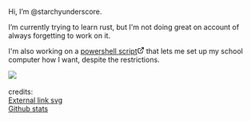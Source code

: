 Hi, I’m @starchyunderscore.

I’m currently trying to learn rust, but I'm not doing great on account of always forgetting to work on it.

I'm also working on a <a href="https://github.com/starchyunderscore/w11-nonadmin-utils" target="_blank">powershell script<img src="https://raw.githubusercontent.com/feathericons/feather/f81cd40fdcdd5e94f3f97eb670a5058e3aac528d/icons/external-link.svg" style="height:1em;"></a> that lets me set up my school computer how I want, despite the restrictions.

<img src="https://github-readme-stats.vercel.app/api/top-langs/?username=starchyunderscore&layout=compact&bg_color=000&text_color=fff&title_color=fff&border_color=fff&langs_count=20">

credits:  
<a href="https://github.com/feathericons/feather">External link svg</a>  
<a href="https://github.com/anuraghazra/github-readme-stats">Github stats</a>
